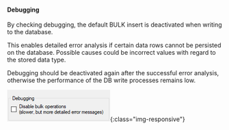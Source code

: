 #### Debugging

By checking debugging, the default BULK insert is deactivated when writing to the database.

This enables detailed error analysis if certain data rows cannot be persisted on the database. Possible causes could be incorrect values with regard to the stored data type.

Debugging should be deactivated again after the successful error analysis, otherwise the performance of the DB write processes remains low. 

![Debugging](/img/content/debugging-bulk-insert.png){:class="img-responsive"}